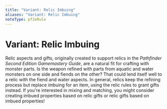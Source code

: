 ```yaml
---
title: "Variant: Relic Imbuing"
aliases: "Variant: Relic Imbuing"
noteType: pf2eRule
---
```



# Variant: Relic Imbuing
Relic aspects and gifts, originally created to support relics in the _Pathfinder Second Edition Gamemastery Guide_, are a natural fit for crafting with monster parts. Is the weapon refined with parts from aquatic and water monsters on one side and fiends on the other? That could lend itself well to a relic with the fiend and water aspects. In general, relics keep the refining process but replace imbuing for an item, using the relic rules to grant gifts instead. If you're interested in mixing and matching, you might consider creating imbued properties based on relic gifts or relic gifts based on imbued properties!